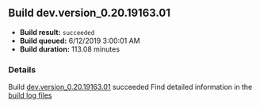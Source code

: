 ## Build dev.version_0.20.19163.01
- **Build result:** `succeeded`
- **Build queued:** 6/12/2019 3:00:01 AM
- **Build duration:** 113.08 minutes
### Details
Build [dev.version_0.20.19163.01](https://winappstudio.visualstudio.com/web/build.aspx?pcguid=a4ef43be-68ce-4195-a619-079b4d9834c2&builduri=vstfs%3a%2f%2f%2fBuild%2fBuild%2f28543) succeeded
Find detailed information in the [build log files](https://uwpctdiags.blob.core.windows.net/buildlogs/dev.version_0.20.19163.01_logs.zip)
